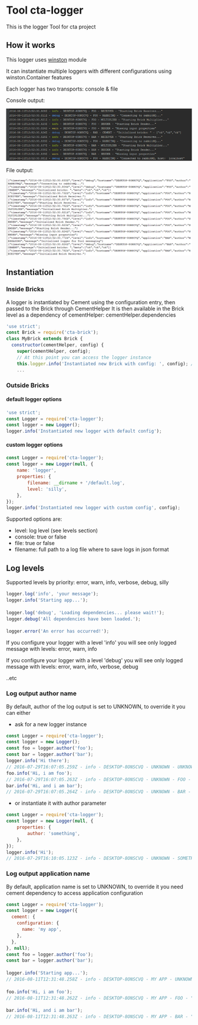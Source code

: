 # Tool cta-logger

This is the logger Tool for cta project

## How it works

This logger uses [winston](https://github.com/winstonjs/winston) module

It can instantiate multiple loggers with different configurations using winston.Container features

Each logger has two transports: console & file

Console output:

![console](/readme/console.png)

File output:

![file](/readme/file.png)

## Instantiation

### Inside Bricks

A logger is instantiated by Cement using the configuration entry, then passed to the Brick through CementHelper
It is then available in the Brick level as a dependency of cementHelper: cementHelper.dependencies

````javascript
'use strict';
const Brick = require('cta-brick');
class MyBrick extends Brick {
  constructor(cementHelper, config) {
    super(cementHelper, config);
    // At this point you can access the logger instance
    this.logger.info('Instantiated new Brick with config: ', config); // this.logger is a shortcut to cementHelper.dependencies.logger, see cta-brick
    ...
````

### Outside Bricks

#### default logger options

````javascript
'use strict';
const Logger = require('cta-logger');
const logger = new Logger();
logger.info('Instantiated new logger with default config');
````

#### custom logger options

````javascript
const Logger = require('cta-logger');
const logger = new Logger(null, {
    name: 'logger',
    properties: {
        filename: __dirname + '/default.log',
        level: 'silly',
    },
});
logger.info('Instantiated new logger with custom config', config);
```` 

Supported options are:
- level: log level (see levels section)
- console: true or false
- file: true or false
- filename: full path to a log file where to save logs in json format 

## Log levels

Supported levels by priority: error, warn, info, verbose, debug, silly

````javascript
logger.log('info', 'your message');
logger.info('Starting app...');

logger.log('debug', 'Loading dependencies... please wait!');
logger.debug('All dependencies have been loaded.');

logger.error('An error has occurred!');
````

If you configure your logger with a level 'info' you will see only logged message with levels: error, warn, info

If you configure your logger with a level 'debug' you will see only logged message with levels: error, warn, info, verbose, debug

..etc

### Log output author name

By default, author of the log output is set to UNKNOWN, to override it you can either

* ask for a new logger instance

````javascript
const Logger = require('cta-logger');
const logger = new Logger();
const foo = logger.author('foo');
const bar = logger.author('bar');
logger.info('Hi there');
// 2016-07-29T16:07:05.259Z - info - DESKTOP-8ONSCVQ - UNKNOWN - UNKNOWN - "Hi there"
foo.info('Hi, i am foo');
// 2016-07-29T16:07:05.263Z - info - DESKTOP-8ONSCVQ - UNKNOWN - FOO - "Hi, i am foo"
bar.info('Hi, and i am bar');
// 2016-07-29T16:07:05.264Z - info - DESKTOP-8ONSCVQ - UNKNOWN - BAR - "Hi, and i am bar"
````

* or instantiate it with author parameter

````javascript
const Logger = require('cta-logger');
const logger = new Logger(null, {
    properties: {
        author: 'something',
    },
});
logger.info('Hi');
// 2016-07-29T16:10:05.123Z - info - DESKTOP-8ONSCVQ - UNKNOWN - SOMETHING - "Hi"
````

### Log output application name

By default, application name is set to UNKNOWN, to override it you need cement dependency to access application configuration

````javascript
const Logger = require('cta-logger');
const logger = new Logger({
  cement: {
    configuration: {
      name: 'my app',
    },
  },
}, null);
const foo = logger.author('foo');
const bar = logger.author('bar');

logger.info('Starting app...');
// 2016-08-11T12:31:48.258Z - info - DESKTOP-8ONSCVQ - MY APP - UNKNOWN - "Starting app..."

foo.info('Hi, i am foo');
// 2016-08-11T12:31:48.262Z - info - DESKTOP-8ONSCVQ - MY APP - FOO - "Hi, i am foo"

bar.info('Hi, and i am bar');
// 2016-08-11T12:31:48.263Z - info - DESKTOP-8ONSCVQ - MY APP - BAR - "Hi, and i am bar"
````